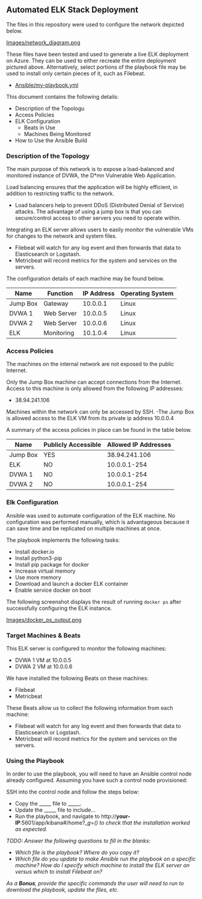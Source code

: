 ## Automated ELK Stack Deployment

The files in this repository were used to configure the network depicted below.

[Images/network_diagram.png](https://github.com/rennyverdugo760/Project1/blob/50e7933b2604e3c7019cef3f959247a82c4cd067/Images/network_diagram.png)

These files have been tested and used to generate a live ELK deployment on Azure. They can be used to either recreate the entire deployment pictured above. Alternatively, select portions of the playbook file may be used to install only certain pieces of it, such as Filebeat.

  - [Ansible/my-playbook.yml](https://github.com/rennyverdugo760/Project1/blob/ce222cdf4dd491e0b293badaefff65107763cecb/Ansible/my-playbook.yml)

This document contains the following details:
- Description of the Topologu
- Access Policies
- ELK Configuration
  - Beats in Use
  - Machines Being Monitored
- How to Use the Ansible Build


### Description of the Topology

The main purpose of this network is to expose a load-balanced and monitored instance of DVWA, the D*mn Vulnerable Web Application.

Load balancing ensures that the application will be highly efficient, in addition to restricting traffic to the network.
- Load balancers help to prevent DDoS (Distributed Denial of Service) attacks. The advantage of using a jump box is that you can secure/control access to other servers you need to operate within.

Integrating an ELK server allows users to easily monitor the vulnerable VMs for changes to the network and system files.
- Filebeat will watch for any log event and then forwards that data to Elasticsearch or Logstash.
- Metricbeat will record metrics for the system and services on the servers.

The configuration details of each machine may be found below.

| Name     | Function   | IP Address | Operating System |
|----------|------------|------------|------------------|
| Jump Box | Gateway    | 10.0.0.1   | Linux            |
| DVWA 1   | Web Server | 10.0.0.5   | Linux            |
| DVWA 2   | Web Server | 10.0.0.6   | Linux            |
| ELK      | Monitoring | 10.1.0.4   | Linux            |

### Access Policies

The machines on the internal network are not exposed to the public Internet. 

Only the Jump Box machine can accept connections from the Internet. Access to this machine is only allowed from the following IP addresses:
- 38.94.241.106

Machines within the network can only be accessed by SSH.
-The Jump Box is allowed access to the ELK VM from its private ip address 10.0.0.4

A summary of the access policies in place can be found in the table below.

| Name     | Publicly Accessible | Allowed IP Addresses |
|----------|---------------------|----------------------|
| Jump Box | YES                 | 38.94.241.106        |
| ELK      | NO                  | 10.0.0.1-254         |
| DVWA 1   | NO                  | 10.0.0.1-254         |
| DVWA 2   | NO                  | 10.0.0.1-254         |

### Elk Configuration

Ansible was used to automate configuration of the ELK machine. No configuration was performed manually, which is advantageous because it can save time and be replicated on multiple machines at once.

The playbook implements the following tasks:
- Install docker.io
- Install python3-pip
- Install pip package for docker
- Increase virtual memory
- Use more memory
- Download and launch a docker ELK container
- Enable service docker on boot

The following screenshot displays the result of running `docker ps` after successfully configuring the ELK instance.

[Images/docker_ps_output.png](https://github.com/rennyverdugo760/Project1/blob/133f3ea7db55a25aa4b80b9dcc971af1568de23d/Images/docker_ps_output.PNG)

### Target Machines & Beats
This ELK server is configured to monitor the following machines:
- DVWA 1 VM at 10.0.0.5
- DVWA 2 VM at 10.0.0.6

We have installed the following Beats on these machines:
- Filebeat
- Metricbeat

These Beats allow us to collect the following information from each machine:
- Filebeat will watch for any log event and then forwards that data to Elasticsearch or Logstash.
- Metricbeat will record metrics for the system and services on the servers.

### Using the Playbook
In order to use the playbook, you will need to have an Ansible control node already configured. Assuming you have such a control node provisioned: 

SSH into the control node and follow the steps below:
- Copy the _____ file to _____.
- Update the _____ file to include...
- Run the playbook, and navigate to  http://**your-IP**:5601/app/kibana#/home?__g=() to check that the installation worked as expected._

_TODO: Answer the following questions to fill in the blanks:_
- _Which file is the playbook? Where do you copy it?_
- _Which file do you update to make Ansible run the playbook on a specific machine? How do I specify which machine to install the ELK server on versus which to install Filebeat on?_

_As a **Bonus**, provide the specific commands the user will need to run to download the playbook, update the files, etc._
